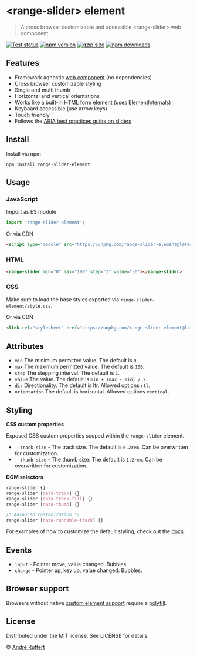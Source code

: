 # &lt;range-slider&gt; element

> A cross browser customizable and accessible &lt;range-slider&gt; web component.

[![Test status](https://img.shields.io/github/actions/workflow/status/andreruffert/range-slider-element/test.yml?label=Test&logo=github&color=4a46e0&labelColor=212121)](https://github.com/andreruffert/range-slider-element/actions/workflows/test.yml)
[![npm version](https://img.shields.io/npm/v/range-slider-element?color=4a46e0&labelColor=212121)](https://www.npmjs.com/package/range-slider-element)
[![gzip size](https://img.shields.io/badge/gzip-2.5kB-4a46e0?labelColor=212121)](https://pkg-size.dev/range-slider-element)
[![npm downloads](https://img.shields.io/npm/dm/range-slider-element?logo=npm&color=4a46e0&labelColor=212121)](https://www.npmjs.com/package/range-slider-element)

## Features

* Framework agnostic [web component](https://developer.mozilla.org/en-US/docs/Web/API/Web_components) (no dependencies)
* Cross browser customizable styling
* Single and multi thumb
* Horizontal and vertical orientations
* Works like a built-in HTML form element (uses [ElementInternals](https://developer.mozilla.org/en-US/docs/Web/API/ElementInternals))
* Keyboard accessible (use arrow keys)
* Touch friendly
* Follows the [ARIA best practices guide on sliders](https://www.w3.org/WAI/ARIA/apg/patterns/slider)

## Install

Install via npm

```shell
npm install range-slider-element
```

## Usage

### JavaScript

Import as ES module

```js
import 'range-slider-element';
```

Or via CDN

```html
<script type="module" src="https://unpkg.com/range-slider-element@latest/dist/range-slider-element.js"></script>
```

### HTML

```html
<range-slider min="0" max="100" step="1" value="50"></range-slider>
```

### CSS

Make sure to load the base styles exported via `range-slider-element/style.css`.

Or via CDN

```html
<link rel="stylesheet" href="https://unpkg.com/range-slider-element@latest/dist/range-slider-element.css">
```

## Attributes

* `min` The minimum permitted value. The default is `0`.
* `max` The maximum permitted value. The default is `100`.
* `step` The stepping interval. The default is `1`.
* `value` The value. The default is `min + (max - min) / 2`.
* [`dir`][dir] Directionality. The default is ltr. Allowed options `rtl`.
* `orientation` The default is horizontal. Allowed options `vertical`.

[dir]: https://developer.mozilla.org/en-US/docs/Web/HTML/Global_attributes/dir

## Styling

**CSS custom properties**

Exposed CSS custom properties scoped within the `range-slider` element.

* `--track-size` - The track size. The default is `0.2rem`. Can be overwritten for customization.
* `--thumb-size` - The thumb size. The default is `1.2rem`. Can be overwritten for customization.

**DOM selectors**

```css
range-slider {}
range-slider [data-track] {}
range-slider [data-track-fill] {}
range-slider [data-thumb] {}

/* Advanced customization */
range-slider [data-runnable-track] {}
```

For examples of how to customize the default styling, check out the [docs][docs].

[docs]: https://andreruffert.github.io/range-slider-element

## Events

* `input` - Pointer move, value changed. Bubbles.
* `change` - Pointer up, key up, value changed. Bubbles.

## Browser support

Browsers without native [custom element support][support] require a [polyfill][].

[support]: https://caniuse.com/#feat=custom-elementsv1
[polyfill]: https://github.com/webcomponents/custom-elements

## License

Distributed under the MIT license. See LICENSE for details. 

© [André Ruffert](https://andreruffert.com)
